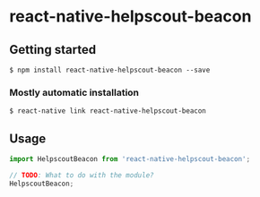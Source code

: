 # react-native-helpscout-beacon

## Getting started

`$ npm install react-native-helpscout-beacon --save`

### Mostly automatic installation

`$ react-native link react-native-helpscout-beacon`

## Usage
```javascript
import HelpscoutBeacon from 'react-native-helpscout-beacon';

// TODO: What to do with the module?
HelpscoutBeacon;
```
